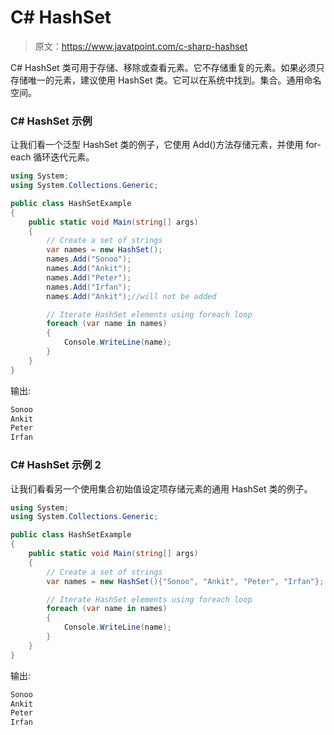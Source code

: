 # C# HashSet

> 原文：<https://www.javatpoint.com/c-sharp-hashset>

C# HashSet 类可用于存储、移除或查看元素。它不存储重复的元素。如果必须只存储唯一的元素，建议使用 HashSet 类。它可以在系统中找到。集合。通用命名空间。

### C# HashSet <t>示例</t>

让我们看一个泛型 HashSet <t>类的例子，它使用 Add()方法存储元素，并使用 for-each 循环迭代元素。</t>

```cs
using System;
using System.Collections.Generic;

public class HashSetExample
{
    public static void Main(string[] args)
    {
        // Create a set of strings
        var names = new HashSet();
        names.Add("Sonoo");
        names.Add("Ankit");
        names.Add("Peter");
        names.Add("Irfan");
        names.Add("Ankit");//will not be added

        // Iterate HashSet elements using foreach loop
        foreach (var name in names)
        {
            Console.WriteLine(name);
        }
    }
} 
```

输出:

```cs
Sonoo
Ankit
Peter
Irfan

```

### C# HashSet <t>示例 2</t>

让我们看看另一个使用集合初始值设定项存储元素的通用 HashSet <t>类的例子。</t>

```cs
using System;
using System.Collections.Generic;

public class HashSetExample
{
    public static void Main(string[] args)
    {
        // Create a set of strings
        var names = new HashSet(){"Sonoo", "Ankit", "Peter", "Irfan"};

        // Iterate HashSet elements using foreach loop
        foreach (var name in names)
        {
            Console.WriteLine(name);
        }
    }
} 
```

输出:

```cs
Sonoo
Ankit
Peter
Irfan

```